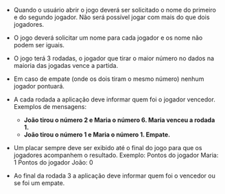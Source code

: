 - Quando o usuário abrir o jogo deverá ser solicitado o nome do primeiro e do segundo jogador. Não será possível jogar com mais do que dois jogadores.

- O jogo deverá solicitar um nome para cada jogador e os nome não podem ser iguais.

- O jogo terá 3 rodadas, o jogador que tirar o maior número no dados na maioria das jogadas vence a partida.

- Em caso de empate (onde os dois tiram o mesmo número) nenhum jogador pontuará.

- A cada rodada a aplicação deve informar quem foi o jogador vencedor. Exemplos de mensagens:

  - **João tirou o número 2 e Maria o número 6. Maria venceu a rodada 1.**
  - **João tirou o número 1 e Maria o número 1. Empate.**

- Um placar sempre deve ser exibido até o final do jogo para que os jogadores acompanhem o resultado. Exemplo:
  Pontos do jogador Maria: 1
  Pontos do jogador João: 0

- Ao final da rodada 3 a aplicação deve informar quem foi o vencedor ou se foi um empate.
